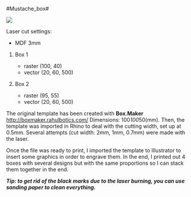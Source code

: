 #Mustache_box#

<img src="https://raw.github.com/DigitalFabricationStudio/Project_03/master/eugenia.pavone/Laser_cutter_box/boxes_after.jpg">

Laser cut settings: 

* MDF 3mm

1. Box 1
   * raster (100, 40)
   * vector (20, 60, 500) 

2. Box 2
   * raster (95, 55)
   * vector (20, 60, 500)

The original template has been created with __Box.Maker__ http://boxmaker.rahulbotics.com/
Dimensions: 100*100*50(mm). Then, the template was imported in Rhino to deal with the cutting width, set up at 0.5mm. Several attempts (cut width: 2mm, 1mm, 0.7mm) were made with the laser. 

Once the file was ready to print, I imported the template to Illustrator to insert some graphics in order to engrave them. In the end, I printed out 4 boxes with several designs but with the same proportions so I can stack them together in the end.  

*__Tip: to get rid of the black marks due to the laser burning, you can use sanding paper to clean everything.__* 